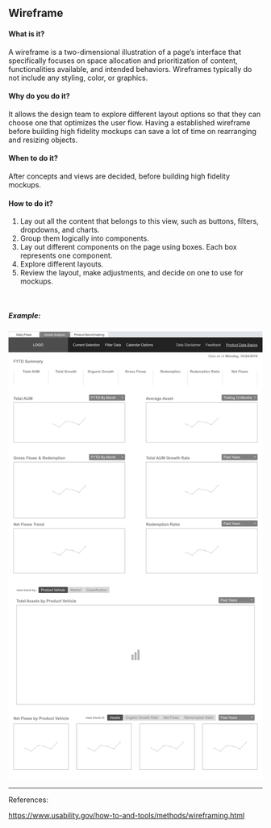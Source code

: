 ## Wireframe

#### What is it?
A wireframe is a two-dimensional illustration of a page’s interface that specifically focuses on space allocation and prioritization of content, functionalities available, and intended behaviors. Wireframes typically do not include any styling, color, or graphics. 

#### Why do you do it?
It allows the design team to explore different layout options so that they can choose one that optimizes the user flow. Having a established wireframe before building high fidelity mockups can save a lot of time on rearranging and resizing objects. 

#### When to do it?
After concepts and views are decided, before building high fidelity mockups. 

#### How to do it?
1. Lay out all the content that belongs to this view, such as buttons, filters, dropdowns, and charts.
2. Group them logically into components.
3. Lay out different components on the page using boxes. Each box represents one component.
4. Explore different layouts.
5. Review the layout, make adjustments, and decide on one to use for mockups.

<br>

##### Example:

![Wireframe](/images/wireframe.png?raw=true "Wireframe")


---

References:

https://www.usability.gov/how-to-and-tools/methods/wireframing.html

